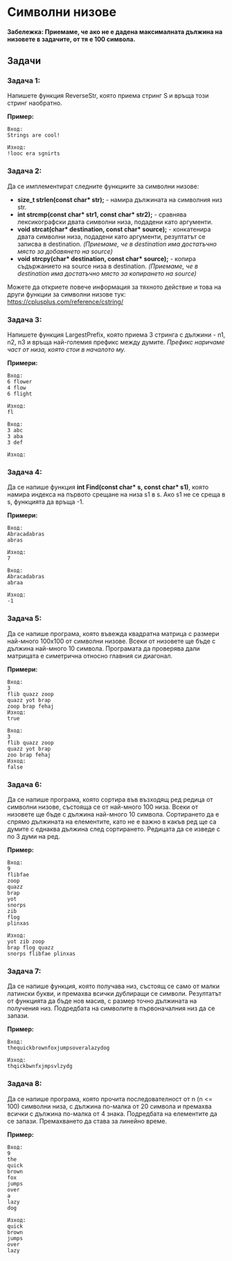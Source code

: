 <h1>Символни низове</h1>

#### Забележка: Приемаме, че ако не е дадена максималната дължина на низовете в задачите, от тя е 100 символа. 

## Задачи

### Задача 1:
Напишете функция ReverseStr, която приема стринг S и връща този стринг наобратно.

**Пример:**
```
Вход:
Strings are cool!

Изход:
!looc era sgnirts
```

### Задача 2:
Да се имплементират следните функциите за символни низове:

* __size_t strlen(const char* str);__ - намира дължината на символния низ str.
* __int strcmp(const char* str1, const char* str2);__ - сравнява лексикографски двата символни низа, подадени като аргументи.
* __void strcat(char* destination, const char* source);__ - конкатенира двата символни низа, подадени като аргументи, резултатът се записва в destination. *(Приемаме, че в destination има достатъчно място за добавянето на source)*
* __void strcpy(char* destination, const char* source);__ - копира съдържанието на source низа в destination. *(Приемаме, че в destination има достатъчно място за копирането на source)*

Можете да откриете повече информация за тяхното действие и това на други функции за символни низове тук: https://cplusplus.com/reference/cstring/


### Задача 3:
Напишете функция LargestPrefix, която приема 3 стринга с дължини - n1, n2, n3 и връща най-големия префикс между думите. 
*Префикс наричаме част от низа, която стои в началото му.*

**Примери:**
```
Вход:
6 flower
4 flow
6 flight

Изход:
fl
```
```
Вход:
3 abc
3 aba
3 def

Изход:

```
### Задача 4:
Да се напише функция __int Find(const char* s, const char* s1)__, която намира индекса на първото срещане на низа s1 в s. Ако s1 не се среща в s, функцията да връща -1.

**Примери:**
```
Вход:
Abracadabras
abras

Изход:
7
```
```
Вход:
Abracadabras
abraa

Изход:
-1
```

### Задача 5:
Да се напише програма, която въвежда квадратна матрица с размери най-много 100x100 от символни низове. Всеки от низовете ще бъде с дължина най-много 10 символа. Програмата да проверява дали матрицата е симетрична относно главния си диагонал.

**Примери:**
```
Вход:
3 
flib quazz zoop
quazz yot brap
zoop brap fehaj
Изход:
true
```
```
Вход:
3 
flib quazz zoop
quazz yot brap
zoo brap fehaj
Изход:
false
```

### Задача 6:
Да се напише програма, която сортира във възходящ ред редица от символни низове, състояща се от най-много 100 низа. Всеки от низовете ще бъде с дължина най-много 10 символа. Сортирането да е спрямо дължината на елементите, като не е важно в какъв ред ще са думите с еднаква дължина след сортирането.
Редицата да се изведе с по 3 думи на ред.


**Пример:**
```
Вход:
9
flibfae
zoop
quazz
brap
yot
snorps
zib
flog
plinxas

Изход:
yot zib zoop
brap flog quazz
snorps flibfae plinxas
```

### Задача 7:
Да се напише функция, която получава низ, състоящ се само от малки латински букви, и премахва всички дублиращи се символи. Резултатът от функцията да бъде нов масив, с размер точно дължината на получения низ. Подредбата на символите в първоначалния низ да се запази. 

**Пример:**
```
Вход:
thequickbrownfoxjumpsoveralazydog

Изход:
thqickbwnfxjmpsvlzydg
```

### Задача 8:
Да се напише програма, която прочита последователност от n (n <= 100) символни низа, с дължина по-малка от 20 символа и премахва всички с дължина по-малка от 4 знака. Подредбата на елементите да се запази. Премахването да става за линейно време.

**Пример:**
```
Вход:
9
the
quick 
brown 
fox 
jumps 
over 
a 
lazy 
dog

Изход:
quick
brown
jumps
over
lazy
```
